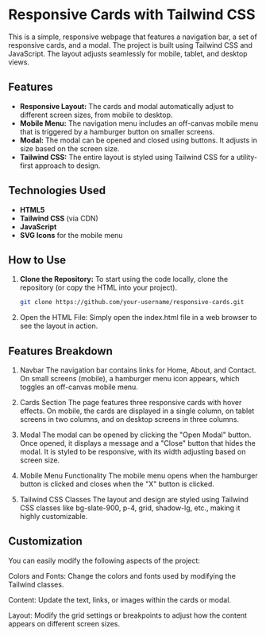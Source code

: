 # Responsive Cards with Tailwind CSS

This is a simple, responsive webpage that features a navigation bar, a set of responsive cards, and a modal. The project is built using Tailwind CSS and JavaScript. The layout adjusts seamlessly for mobile, tablet, and desktop views.

## Features

- **Responsive Layout:** The cards and modal automatically adjust to different screen sizes, from mobile to desktop.
- **Mobile Menu:** The navigation menu includes an off-canvas mobile menu that is triggered by a hamburger button on smaller screens.
- **Modal:** The modal can be opened and closed using buttons. It adjusts in size based on the screen size.
- **Tailwind CSS:** The entire layout is styled using Tailwind CSS for a utility-first approach to design.

## Technologies Used

- **HTML5**
- **Tailwind CSS** (via CDN)
- **JavaScript**
- **SVG Icons** for the mobile menu

## How to Use

1. **Clone the Repository:**
   To start using the code locally, clone the repository (or copy the HTML into your project).

   ```bash
   git clone https://github.com/your-username/responsive-cards.git

   ```

2. Open the HTML File:
   Simply open the index.html file in a web browser to see the layout in action.

## Features Breakdown

1. Navbar
   The navigation bar contains links for Home, About, and Contact. On small screens (mobile), a hamburger menu icon appears, which toggles an off-canvas mobile menu.

2. Cards Section
   The page features three responsive cards with hover effects. On mobile, the cards are displayed in a single column, on tablet screens in two columns, and on desktop screens in three columns.

3. Modal
   The modal can be opened by clicking the "Open Modal" button. Once opened, it displays a message and a "Close" button that hides the modal. It is styled to be responsive, with its width adjusting based on screen size.

4. Mobile Menu Functionality
   The mobile menu opens when the hamburger button is clicked and closes when the "X" button is clicked.

5. Tailwind CSS Classes
   The layout and design are styled using Tailwind CSS classes like bg-slate-900, p-4, grid, shadow-lg, etc., making it highly customizable.

## Customization

You can easily modify the following aspects of the project:

Colors and Fonts: Change the colors and fonts used by modifying the Tailwind classes.

Content: Update the text, links, or images within the cards or modal.

Layout: Modify the grid settings or breakpoints to adjust how the content appears on different screen sizes.
